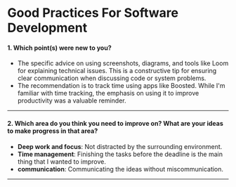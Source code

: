 # Good Practices For Software Development

#### 1. Which point(s) were new to you?

 - The specific advice on using screenshots, diagrams, and tools like Loom for explaining technical issues. This is a constructive tip for ensuring clear communication when discussing code or system problems.
 - The recommendation is to track time using apps like Boosted. While I'm familiar with time tracking, the emphasis on using it to improve productivity was a valuable reminder.


---

#### 2. Which area do you think you need to improve on? What are your ideas to make progress in that area?

 - **Deep work and focus**: Not distracted by the surrounding environment.
 - **Time management**: Finishing the tasks before the deadline is the main thing that I wanted to improve.
 - **communication**: Communicating the ideas without miscommunication.
---
